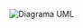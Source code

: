 ![Diagrama UML](https://img.plantuml.biz/plantuml/png/XPEnReCm48RtIBo3HqU58HbH54N9saeHwHPbk82JMZ8sEfieRTLthmFOW4jR5kFZk_-Ey--DDe2cBaKqYsQv0At9jhvS6Ev16X02o6Sq8_P92CZyJQM4I-CZmem35uIIBPhGyNGyZSBB8FmK5AAzVjmhpnqCkQb1y0_0FRypGHjDBncJUvVvtgqt40fRYPJS52-yK2Lu3dYeAuQLqZpdIhwoib88WkgfQ4ecOQ_xrSzk4kn7c2lR5DDRqBRrWq4kh_sKkeyxLLOrqqRfduY1iu1TowNa1QfLIyGTkNOWigljnvFFN9lL2B5pk5e8i65eKzlL2mVMWjb3Sa0l71wtdI-3lV-FNsJLsJ39slePqxKmKAX_fEVknObCdXSDR1Y71fmFh3Wul8p9Wg6rMA6mFxFpoALfu5hNo32N_ftYBOqk1-dOIy4DJ9BrjB4coM4d3x6DtJVt-ni0)
